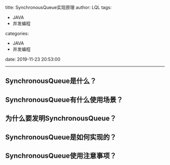 title: SynchronousQueue实现原理
author: LQL
tags: 
  - JAVA
  - 并发编程

categories:
  - JAVA
  - 并发编程 

date: 2019-11-23 20:53:00

---

## SynchronousQueue是什么？
## SynchronousQueue有什么使用场景？
## 为什么要发明SynchronousQueue？
## SynchronousQueue是如何实现的？
## SynchronousQueue使用注意事项？
